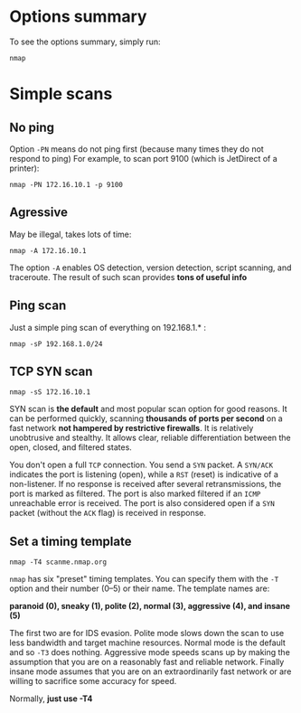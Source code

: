 Options summary
===============

To see the options summary, simply run:

    nmap


Simple scans
============

No ping
-------

Option `-PN` means do not ping first (because many times they do not respond to ping)
For example, to scan port 9100 (which is JetDirect of a printer):

    nmap -PN 172.16.10.1 -p 9100

Agressive
---------

May be illegal, takes lots of time:

    nmap -A 172.16.10.1

The option `-A` enables OS detection, version detection, script scanning, and traceroute. The result
of such scan provides __tons of useful info__

Ping scan
---------

Just a simple ping scan of everything on 192.168.1.* :

    nmap -sP 192.168.1.0/24

TCP SYN scan
------------

    nmap -sS 172.16.10.1

SYN scan is __the default__ and most popular scan option for good reasons. It can be performed quickly,
scanning __thousands of ports per second__ on a fast network __not hampered by restrictive firewalls__.
It is relatively unobtrusive and stealthy.
It allows clear, reliable differentiation between the open, closed, and filtered states.

You don't open a full `TCP` connection. You send a `SYN` packet. A `SYN/ACK` indicates the port is
listening (open), while a `RST` (reset) is indicative of a non-listener. If no response is received
after several retransmissions, the port is marked as filtered. The port is also marked filtered if
an `ICMP` unreachable error is received.
The port is also considered open if a `SYN` packet (without the `ACK` flag) is received in response.


Set a timing template
---------------------

    nmap -T4 scanme.nmap.org


`nmap` has six "preset" timing templates. You can specify them with the `-T` option and their
number (0–5) or their name. The template names are:

__paranoid (0), sneaky (1), polite (2), normal (3), aggressive (4), and insane (5)__

The first two are for IDS evasion. Polite mode slows down the scan to use less bandwidth and
target machine resources. Normal mode is the default and so `-T3` does nothing. Aggressive mode
speeds scans up by making the assumption that you are on a reasonably fast and reliable network.
Finally insane mode assumes that you are on an extraordinarily fast network or are willing to sacrifice some accuracy for speed.

Normally, __just use -T4__



